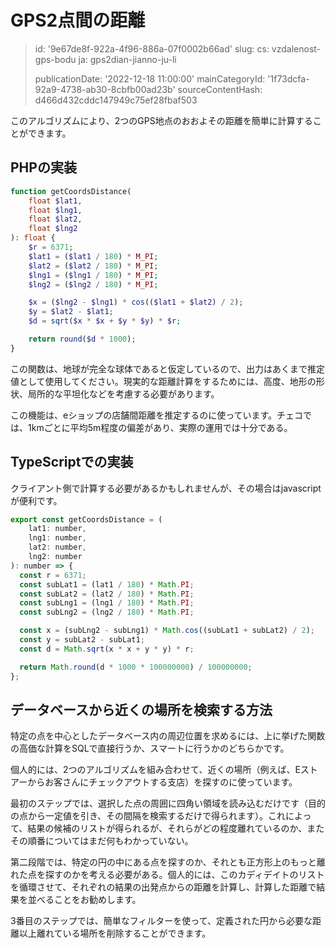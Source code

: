 GPS2点間の距離
=========

> id: '9e67de8f-922a-4f96-886a-07f0002b66ad'
> slug:
> 	cs: vzdalenost-gps-bodu
> 	ja: gps2dian-jianno-ju-li
> 
> publicationDate: '2022-12-18 11:00:00'
> mainCategoryId: '1f73dcfa-92a9-4738-ab30-8cbfb00ad23b'
> sourceContentHash: d466d432cddc147949c75ef28fbaf503

このアルゴリズムにより、2つのGPS地点のおおよその距離を簡単に計算することができます。

PHPの実装
------------------

```php
function getCoordsDistance(
	float $lat1,
	float $lng1,
	float $lat2,
	float $lng2
): float {
	$r = 6371;
	$lat1 = ($lat1 / 180) * M_PI;
	$lat2 = ($lat2 / 180) * M_PI;
	$lng1 = ($lng1 / 180) * M_PI;
	$lng2 = ($lng2 / 180) * M_PI;

	$x = ($lng2 - $lng1) * cos(($lat1 + $lat2) / 2);
	$y = $lat2 - $lat1;
	$d = sqrt($x * $x + $y * $y) * $r;

	return round($d * 1000);
}
```

この関数は、地球が完全な球体であると仮定しているので、出力はあくまで推定値として使用してください。現実的な距離計算をするためには、高度、地形の形状、局所的な平坦化などを考慮する必要があります。

この機能は、eショップの店舗間距離を推定するのに使っています。チェコでは、1kmごとに平均5m程度の偏差があり、実際の運用では十分である。

TypeScriptでの実装
--------------------------

クライアント側で計算する必要があるかもしれませんが、その場合はjavascriptが便利です。

```js
export const getCoordsDistance = (
    lat1: number,
    lng1: number,
    lat2: number,
    lng2: number
): number => {
  const r = 6371;
  const subLat1 = (lat1 / 180) * Math.PI;
  const subLat2 = (lat2 / 180) * Math.PI;
  const subLng1 = (lng1 / 180) * Math.PI;
  const subLng2 = (lng2 / 180) * Math.PI;

  const x = (subLng2 - subLng1) * Math.cos((subLat1 + subLat2) / 2);
  const y = subLat2 - subLat1;
  const d = Math.sqrt(x * x + y * y) * r;

  return Math.round(d * 1000 * 100000000) / 100000000;
};
```

データベースから近くの場所を検索する方法
------------------------------------

特定の点を中心としたデータベース内の周辺位置を求めるには、上に挙げた関数の高価な計算をSQLで直接行うか、スマートに行うかのどちらかです。

個人的には、2つのアルゴリズムを組み合わせて、近くの場所（例えば、Eストアーからお客さんにチェックアウトする支店）を探すのに使っています。

最初のステップでは、選択した点の周囲に四角い領域を読み込むだけです（目的の点から一定値を引き、その間隔を検索するだけで得られます）。これによって、結果の候補のリストが得られるが、それらがどの程度離れているのか、またその順番についてはまだ何もわかっていない。

第二段階では、特定の円の中にある点を探すのか、それとも正方形上のもっと離れた点を探すのかを考える必要がある。個人的には、このカディデイトのリストを循環させて、それぞれの結果の出発点からの距離を計算し、計算した距離で結果を並べることをお勧めします。

3番目のステップでは、簡単なフィルターを使って、定義された円から必要な距離以上離れている場所を削除することができます。
